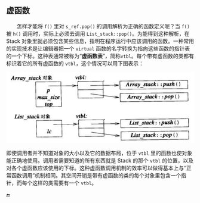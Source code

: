 ## 虚函数

&emsp;&emsp;怎样才能将 `f()` 里对 `s_ref.pop()` 的调用解析为正确的函数定义呢？当 `f()` 被 `h()` 调用时，实际上必须去调用 `List_stack::pop()`。为能得到这种解析，在 Stack 对象里就必须包含某些信息，指明在程序运行中应该调用的函数。一种常用的实现技术是让编辑器把一个 `virtual` 函数的名字转换为指向这些函数的指针表的一个下标。这种表通常被称为“**虚函数表**”，简称`vtbl`。每个带有虚函数的类都有标识着它的所有虚函数的 `vtbl`，这个情况可以用下图表示：

![](/assets/2_5_4.png)

即使调用者并不知道对象的大小以及它的数据布局，位于 `vtbl` 里的函数也使对象能正确地使用。调用者需要知道的所有东西就是  Stack 的那个 `vtbl` 的位置，以及对各个虚函数应该使用的下标。这种虚函数调用机制的效率可以做得基本上与“正常函数调用”机制相同。其空间开销是带有虚函数的类的每个对象里包含一个指针，而每个这样的类需要有一个 `vtbl`。

🔚

